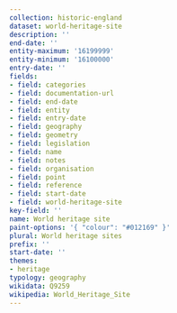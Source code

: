 ```yaml
---
collection: historic-england
dataset: world-heritage-site
description: ''
end-date: ''
entity-maximum: '16199999'
entity-minimum: '16100000'
entry-date: ''
fields:
- field: categories
- field: documentation-url
- field: end-date
- field: entity
- field: entry-date
- field: geography
- field: geometry
- field: legislation
- field: name
- field: notes
- field: organisation
- field: point
- field: reference
- field: start-date
- field: world-heritage-site
key-field: ''
name: World heritage site
paint-options: '{ "colour": "#012169" }'
plural: World heritage sites
prefix: ''
start-date: ''
themes:
- heritage
typology: geography
wikidata: Q9259
wikipedia: World_Heritage_Site
---
```

